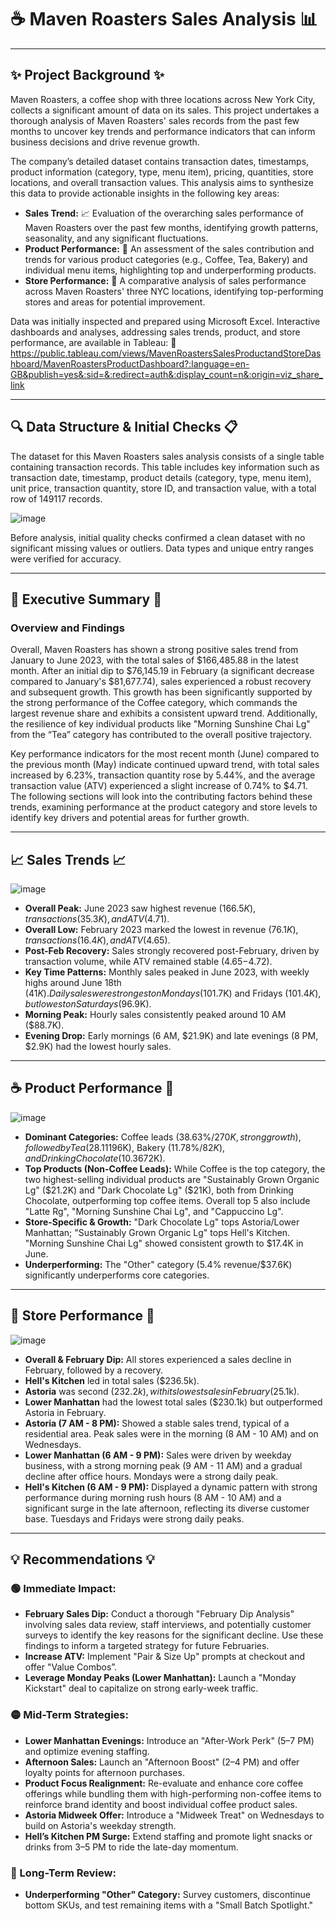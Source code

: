 # ☕ Maven Roasters Sales Analysis 📊

---

## ✨ Project Background ✨

Maven Roasters, a coffee shop with three locations across New York City, collects a significant amount of data on its sales. This project undertakes a thorough analysis of Maven Roasters' sales records from the past few months to uncover key trends and performance indicators that can inform business decisions and drive revenue growth.

The company’s detailed dataset contains transaction dates, timestamps, product information (category, type, menu item), pricing, quantities, store locations, and overall transaction values. This analysis aims to synthesize this data to provide actionable insights in the following key areas:
* **Sales Trend:** 📈 Evaluation of the overarching sales performance of Maven Roasters over the past few months, identifying growth patterns, seasonality, and any significant fluctuations.
* **Product Performance:** 🍩 An assessment of the sales contribution and trends for various product categories (e.g., Coffee, Tea, Bakery) and individual menu items, highlighting top and underperforming products.
* **Store Performance:** 📍 A comparative analysis of sales performance across Maven Roasters' three NYC locations, identifying top-performing stores and areas for potential improvement.

Data was initially inspected and prepared using Microsoft Excel.
Interactive dashboards and analyses, addressing sales trends, product, and store performance, are available in Tableau: 🔗 https://public.tableau.com/views/MavenRoastersSalesProductandStoreDashboard/MavenRoastersProductDashboard?:language=en-GB&publish=yes&:sid=&:redirect=auth&:display_count=n&:origin=viz_share_link

---

## 🔍 Data Structure & Initial Checks 📋

The dataset for this Maven Roasters sales analysis consists of a single table containing transaction records. This table includes key information such as transaction date, timestamp, product details (category, type, menu item), unit price, transaction quantity, store ID, and transaction value, with a total row of 149117 records.

![image](https://github.com/user-attachments/assets/12af8cb1-03c9-4be6-ac03-0e2941e0bcd1)

Before analysis, initial quality checks confirmed a clean dataset with no significant missing values or outliers. Data types and unique entry ranges were verified for accuracy.

---

## 🌟 Executive Summary 🌟

### Overview and Findings

Overall, Maven Roasters has shown a strong positive sales trend from January to June 2023, with the total sales of $166,485.88 in the latest month. After an initial dip to $76,145.19 in February (a significant decrease compared to January's $81,677.74), sales experienced a robust recovery and subsequent growth. This growth has been significantly supported by the strong performance of the Coffee category, which commands the largest revenue share and exhibits a consistent upward trend. Additionally, the resilience of key individual products like "Morning Sunshine Chai Lg" from the “Tea” category has contributed to the overall positive trajectory.

Key performance indicators for the most recent month (June) compared to the previous month (May) indicate continued upward trend, with total sales increased by 6.23%, transaction quantity rose by 5.44%, and the average transaction value (ATV) experienced a slight increase of 0.74% to $4.71. The following sections will look into the contributing factors behind these trends, examining performance at the product category and store levels to identify key drivers and potential areas for further growth.

---

## 📈 Sales Trends 📈
![image](https://github.com/user-attachments/assets/1e11d171-7f6b-4375-89ba-d01b300d93ed)
* **Overall Peak:** June 2023 saw highest revenue ($166.5K), transactions (35.3K), and ATV ($4.71).
* **Overall Low:** February 2023 marked the lowest in revenue ($76.1K), transactions (16.4K), and ATV ($4.65).
* **Post-Feb Recovery:** Sales strongly recovered post-February, driven by transaction volume, while ATV remained stable ($4.65-$4.72).
* **Key Time Patterns:** Monthly sales peaked in June 2023, with weekly highs around June 18th ($41K). Daily sales were strongest on Mondays ($101.7K) and Fridays ($101.4K), but lowest on Saturdays ($96.9K).
* **Morning Peak:** Hourly sales consistently peaked around 10 AM ($88.7K).
* **Evening Drop:** Early mornings (6 AM, $21.9K) and late evenings (8 PM, $2.9K) had the lowest hourly sales.

---

## ☕ Product Performance 🍩
![image](https://github.com/user-attachments/assets/ddb0f20d-0610-42b1-94bc-65312a500516)
* **Dominant Categories:** Coffee leads (38.63%/$270K, strong growth), followed by Tea (28.11%/$196K), Bakery (11.78%/$82K), and Drinking Chocolate (10.36%/$72K).
* **Top Products (Non-Coffee Leads):** While Coffee is the top category, the two highest-selling individual products are "Sustainably Grown Organic Lg" ($21.2K) and "Dark Chocolate Lg" ($21K), both from Drinking Chocolate, outperforming top coffee items. Overall top 5 also include "Latte Rg", "Morning Sunshine Chai Lg", and "Cappuccino Lg".
* **Store-Specific & Growth:** "Dark Chocolate Lg" tops Astoria/Lower Manhattan; "Sustainably Grown Organic Lg" tops Hell's Kitchen. "Morning Sunshine Chai Lg" showed consistent growth to $17.4K in June.
* **Underperforming:** The "Other" category (5.4% revenue/$37.6K) significantly underperforms core categories.

---

## 📍 Store Performance 🏢
![image](https://github.com/user-attachments/assets/08c8bfbd-a2be-4dc1-855a-6a313ae5469c)
* **Overall & February Dip:** All stores experienced a sales decline in February, followed by a recovery.
* **Hell's Kitchen** led in total sales ($236.5k).
* **Astoria** was second ($232.2k), with its lowest sales in February ($25.1k).
* **Lower Manhattan** had the lowest total sales ($230.1k) but outperformed Astoria in February.
* **Astoria (7 AM - 8 PM):** Showed a stable sales trend, typical of a residential area. Peak sales were in the morning (8 AM - 10 AM) and on Wednesdays.
* **Lower Manhattan (6 AM - 9 PM):** Sales were driven by weekday business, with a strong morning peak (9 AM - 11 AM) and a gradual decline after office hours. Mondays were a strong daily peak.
* **Hell's Kitchen (6 AM - 9 PM):** Displayed a dynamic pattern with strong performance during morning rush hours (8 AM - 10 AM) and a significant surge in the late afternoon, reflecting its diverse customer base. Tuesdays and Fridays were strong daily peaks.

---

## 💡 Recommendations 💡

### 🟢 Immediate Impact:
- **February Sales Dip:** Conduct a thorough "February Dip Analysis" involving sales data review, staff interviews, and potentially customer surveys to identify the key reasons for the significant decline. Use these findings to inform a targeted strategy for future Februaries.  
- **Increase ATV:** Implement "Pair & Size Up" prompts at checkout and offer "Value Combos”.  
- **Leverage Monday Peaks (Lower Manhattan):** Launch a "Monday Kickstart" deal to capitalize on strong early-week traffic.  

### 🟡 Mid-Term Strategies:
- **Lower Manhattan Evenings:** Introduce an "After-Work Perk" (5–7 PM) and optimize evening staffing.  
- **Afternoon Sales:** Launch an "Afternoon Boost" (2–4 PM) and offer loyalty points for afternoon purchases.  
- **Product Focus Realignment:** Re-evaluate and enhance core coffee offerings while bundling them with high-performing non-coffee items to reinforce brand identity and boost individual coffee product sales.  
- **Astoria Midweek Offer:** Introduce a "Midweek Treat" on Wednesdays to build on Astoria's weekday strength.  
- **Hell’s Kitchen PM Surge:** Extend staffing and promote light snacks or drinks from 3–5 PM to ride the late-day momentum.  

### 🔵 Long-Term Review:
- **Underperforming "Other" Category:** Survey customers, discontinue bottom SKUs, and test remaining items with a "Small Batch Spotlight."

